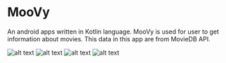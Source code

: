 # MooVy
An android apps written in Kotlin language. MooVy is used for user to get information about movies. This data in this app are from MovieDB API.

![alt text](https://i.ibb.co/nwBbBVh/photo-2019-07-21-16-51-32.jpg)
![alt text](https://i.ibb.co/VSdTD4K/photo-2019-07-21-16-51-36.jpg)
![alt text](https://i.ibb.co/SdZYRRp/photo-2019-07-21-16-51-37.jpg)
![alt text](https://i.ibb.co/CHBRRZf/photo-2019-07-21-16-51-40.jpg)
